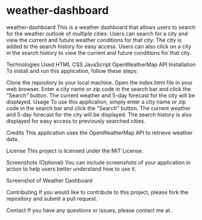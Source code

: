 # weather-dashboard
weather-dashboard
This is a weather dashboard that allows users to search for the weather outlook of multiple cities. Users can search for a city and view the current and future weather conditions for that city. The city is added to the search history for easy access. Users can also click on a city in the search history to view the current and future conditions for that city.

Technologies Used
HTML
CSS
JavaScript
OpenWeatherMap API
Installation
To install and run this application, follow these steps:

Clone the repository to your local machine.
Open the index.html file in your web browser.
Enter a city name or zip code in the search bar and click the "Search" button.
The current weather and 5-day forecast for the city will be displayed.
Usage
To use this application, simply enter a city name or zip code in the search bar and click the "Search" button. The current weather and 5-day forecast for the city will be displayed. The search history is also displayed for easy access to previously searched cities.

Credits
This application uses the OpenWeatherMap API to retrieve weather data.

License
This project is licensed under the MIT License.

Screenshots
(Optional) You can include screenshots of your application in action to help users better understand how to use it.

Screenshot of Weather Dashboard

Contributing
If you would like to contribute to this project, please fork the repository and submit a pull request.

Contact
If you have any questions or issues, please contact me at .



